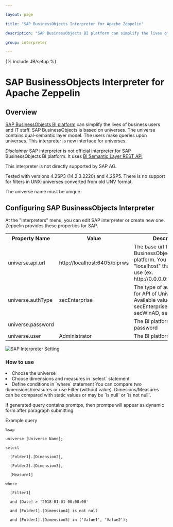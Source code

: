 ```yaml
---

layout: page

title: "SAP BusinessObjects Interpreter for Apache Zeppelin"

description: "SAP BusinessObjects BI platform can simplify the lives of business users and IT staff. SAP BusinessObjects is based on universes. The universe contains dual-semantic layer model. The users make queries upon universes. This interpreter is new interface for universes."

group: interpreter

---
```


<!--

Licensed under the Apache License, Version 2.0 (the "License");

you may not use this file except in compliance with the License.

You may obtain a copy of the License at

http://www.apache.org/licenses/LICENSE-2.0

Unless required by applicable law or agreed to in writing, software

distributed under the License is distributed on an "AS IS" BASIS,

WITHOUT WARRANTIES OR CONDITIONS OF ANY KIND, either express or implied.

See the License for the specific language governing permissions and

limitations under the License.

-->

{% include JB/setup %}

# SAP BusinessObjects Interpreter for Apache Zeppelin

<div id="toc"></div>

## Overview

[SAP BusinessObjects BI platform](https://help.sap.com/viewer/p/SAP_BUSINESSOBJECTS_BUSINESS_INTELLIGENCE_PLATFORM) can simplify the lives of business users and IT staff. SAP BusinessObjects is based on universes. The universe contains dual-semantic layer model. The users make queries upon universes. This interpreter is new interface for universes.

*Disclaimer* SAP interpreter is not official interpreter for SAP BusinessObjects BI platform. It uses [BI Semantic Layer REST API](https://help.sap.com/viewer/5431204882b44fc98d56bd752e69f132/4.2.5/en-US/ec54808e6fdb101497906a7cb0e91070.html)

This interpreter is not directly supported by SAP AG.

Tested with versions 4.2SP3 (14.2.3.2220) and 4.2SP5. There is no support for filters in UNX-universes converted from old UNV format.

The universe name must be unique.

## Configuring SAP BusinessObjects Interpreter

At the "Interpreters" menu, you can edit SAP interpreter or create new one. Zeppelin provides these properties for SAP.

<table class="table-configuration">
  <tr>
    <th>Property Name</th>
    <th>Value</th>
    <th>Description</th>
  </tr>
  <tr>
    <td>universe.api.url</td>
    <td>http://localhost:6405/biprws</td>
    <td>The base url for the SAP BusinessObjects BI platform. You have to edit "localhost" that you may use (ex. http://0.0.0.0:6405/biprws)</td>
  </tr>
  <tr>
    <td>universe.authType</td>
    <td>secEnterprise</td>
    <td>The type of authentication for API of Universe. Available values: secEnterprise, secLDAP, secWinAD, secSAPR3</td>
  </tr>
  <tr>
    <td>universe.password</td>
    <td></td>
    <td>The BI platform user password</td>
  </tr>
  <tr>
    <td>universe.user</td>
    <td>Administrator</td>
    <td>The BI platform user login</td>
  </tr>
</table>

![SAP Interpreter Setting]({{BASE_PATH}}/assets/themes/zeppelin/img/docs-img/sap-interpreter-setting.png)

### How to use

<li> Choose the universe
<li> Choose dimensions and measures in `select` statement
<li> Define conditions in `where` statement
You can compare two dimensions/measures or use Filter (without value). 
Dimesions/Measures can be compared with static values or may be `is null` or `is not null`.


If generated query contains promtps, then promtps will appear as dynamic form after paragraph submitting.

Example query

```
%sap

universe [Universe Name];

select

  [Folder1].[Dimension2],

  [Folder2].[Dimension3],

  [Measure1]

where

  [Filter1]

  and [Date] > '2018-01-01 00:00:00'

  and [Folder1].[Dimension4] is not null

  and [Folder1].[Dimension5] in ('Value1', 'Value2');
```